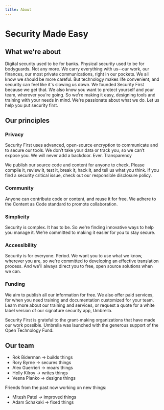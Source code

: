 ```yaml
---
title: About
---
```

# Security Made Easy

## What we're about

Digital security used to be for banks. Physical security used to be for bodyguards. Not any more. We carry everything with us--our work, our finances, our most private communications, right in our pockets. We all know we should be more careful. But technology makes life convenient, and security can feel like it's slowing us down. We founded Security First because we get that. We also know you want to protect yourself and your team, wherever you're going. So we're making it easy, designing tools and training with your needs in mind. We're passionate about what we do. Let us help you put security first.

## Our principles

### Privacy

Security First uses advanced, open-source encryption to communicate and to secure our tools. We don’t take your data or track you, so we can’t expose you. We will never add a backdoor. Ever.
Transparency

We publish our source code and content for anyone to check. Please compile it, review it, test it, break it, hack it, and tell us what you think. If you find a security critical issue, check out our responsible disclosure policy.

### Community

Anyone can contribute code or content, and reuse it for free. We adhere to the Content as Code standard to promote collaboration.

### Simplicity

Security is complex. It has to be. So we're finding innovative ways to help you manage it. We're committed to making it easier for you to stay secure.

### Accessibility

Security is for everyone. Period. We want you to use what we know, wherever you are, so we're committed to developing an effective translation process. And we'll always direct you to free, open source solutions when we can.

### Funding

We aim to publish all our information for free. We also offer paid services, for when you need training and documentation customized for your team. Learn more about our training and services, or request a quote for a white label version of our signature security app, Umbrella.



Security First is grateful to the grant-making organizations that have made our work possible. Umbrella was launched with the generous support of the Open Technology Fund.


## Our team

- Rok Biderman -> builds things
- Rory Byrne -> secures things
- Alex Guerrieri -> moars things
- Holly Kilroy -> writes things
- Vesna Planko -> designs things

Friends from the past now working on new things:

- Mitesh Patel -> improved things
- Adam Schakaki -> fixed things
